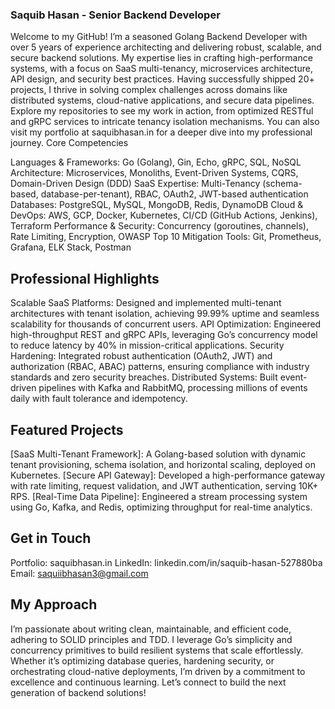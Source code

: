 ### Saquib Hasan - Senior Backend Developer
Welcome to my GitHub! I’m a seasoned Golang Backend Developer with over 5 years of experience architecting and delivering robust, scalable, and secure backend solutions. My expertise lies in crafting high-performance systems, with a focus on SaaS multi-tenancy, microservices architecture, API design, and security best practices. Having successfully shipped 20+ projects, I thrive in solving complex challenges across domains like distributed systems, cloud-native applications, and secure data pipelines.
Explore my repositories to see my work in action, from optimized RESTful and gRPC services to intricate tenancy isolation mechanisms. You can also visit my portfolio at saquibhasan.in for a deeper dive into my professional journey.
Core Competencies

Languages & Frameworks: Go (Golang), Gin, Echo, gRPC, SQL, NoSQL
Architecture: Microservices, Monoliths, Event-Driven Systems, CQRS, Domain-Driven Design (DDD)
SaaS Expertise: Multi-Tenancy (schema-based, database-per-tenant), RBAC, OAuth2, JWT-based authentication
Databases: PostgreSQL, MySQL, MongoDB, Redis, DynamoDB
Cloud & DevOps: AWS, GCP, Docker, Kubernetes, CI/CD (GitHub Actions, Jenkins), Terraform
Performance & Security: Concurrency (goroutines, channels), Rate Limiting, Encryption, OWASP Top 10 Mitigation
Tools: Git, Prometheus, Grafana, ELK Stack, Postman

## Professional Highlights

Scalable SaaS Platforms: Designed and implemented multi-tenant architectures with tenant isolation, achieving 99.99% uptime and seamless scalability for thousands of concurrent users.
API Optimization: Engineered high-throughput REST and gRPC APIs, leveraging Go’s concurrency model to reduce latency by 40% in mission-critical applications.
Security Hardening: Integrated robust authentication (OAuth2, JWT) and authorization (RBAC, ABAC) patterns, ensuring compliance with industry standards and zero security breaches.
Distributed Systems: Built event-driven pipelines with Kafka and RabbitMQ, processing millions of events daily with fault tolerance and idempotency.

## Featured Projects

[SaaS Multi-Tenant Framework]: A Golang-based solution with dynamic tenant provisioning, schema isolation, and horizontal scaling, deployed on Kubernetes.
[Secure API Gateway]: Developed a high-performance gateway with rate limiting, request validation, and JWT authentication, serving 10K+ RPS.
[Real-Time Data Pipeline]: Engineered a stream processing system using Go, Kafka, and Redis, optimizing throughput for real-time analytics.

## Get in Touch

  Portfolio: saquibhasan.in
  LinkedIn: linkedin.com/in/saquib-hasan-527880ba
  Email: saquiibhasan3@gmail.com

## My Approach
I’m passionate about writing clean, maintainable, and efficient code, adhering to SOLID principles and TDD. I leverage Go’s simplicity and concurrency primitives to build resilient systems that scale effortlessly. Whether it’s optimizing database queries, hardening security, or orchestrating cloud-native deployments, I’m driven by a commitment to excellence and continuous learning.
Let’s connect to build the next generation of backend solutions!
